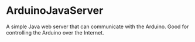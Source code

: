 ArduinoJavaServer
=================

A simple Java web server that can communicate with the Arduino. Good for controlling the Arduino over the Internet.